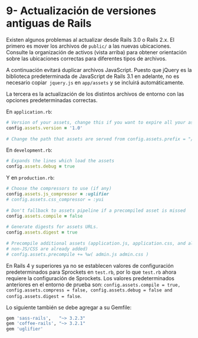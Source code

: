 # 9- Actualización de versiones antiguas de Rails

Existen algunos problemas al actualizar desde Rails 3.0 o Rails 2.x. El primero es mover los archivos de `public/` a las nuevas ubicaciones. Consulte la organización de activos \(vista arriba\) para obtener orientación sobre las ubicaciones correctas para diferentes tipos de archivos.

A continuación evitará duplicar archivos JavaScript. Puesto que jQuery es la biblioteca predeterminada de JavaScript de Rails 3.1 en adelante, no es necesario copiar` jquery.js` en `app/assets` y se incluirá automáticamente.

La tercera es la actualización de los distintos archivos de entorno con las opciones predeterminadas correctas.

En `application.rb`:

```ruby
# Version of your assets, change this if you want to expire all your assets
config.assets.version = '1.0'
 
# Change the path that assets are served from config.assets.prefix = "/assets"
```

En `development.rb`:

```ruby
# Expands the lines which load the assets
config.assets.debug = true
```

Y en `production.rb`:

```ruby
# Choose the compressors to use (if any)
config.assets.js_compressor = :uglifier
# config.assets.css_compressor = :yui
 
# Don't fallback to assets pipeline if a precompiled asset is missed
config.assets.compile = false
 
# Generate digests for assets URLs.
config.assets.digest = true
 
# Precompile additional assets (application.js, application.css, and all
# non-JS/CSS are already added)
# config.assets.precompile += %w( admin.js admin.css )
```

En Rails 4 y superiores ya no se establecen valores de configuración predeterminados para Sprockets en `test.rb`, por lo que `test.rb` ahora requiere la configuración de Sprockets. Los valores predeterminados anteriores en el entorno de prueba son: `config.assets.compile = true, config.assets.compress = false, config.assets.debug = false and config.assets.digest = false`.

Lo siguiente también se debe agregar a su Gemfile:

```ruby
gem 'sass-rails',   "~> 3.2.3"
gem 'coffee-rails', "~> 3.2.1"
gem 'uglifier'
```




